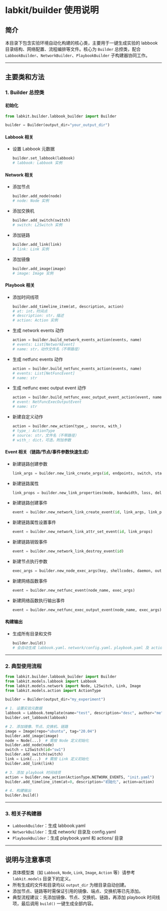  # labkit/builder 使用说明

## 简介

本目录下包含实验环境自动化构建的核心类，主要用于一键生成实验的 labbook 目录结构、网络配置、流程编排等文件。核心为 `Builder` 总控类，配合 `LabbookBuilder`、`NetworkBuilder`、`PlaybookBuilder` 子构建器协同工作。

---

## 主要类和方法

### 1. Builder 总控类

#### 初始化
```python
from labkit.builder.labbook_builder import Builder

builder = Builder(output_dir="your_output_dir")
```

#### Labbook 相关
- 设置 Labbook 元数据
  ```python
  builder.set_labbook(labbook)
  # labbook: Labbook 实例
  ```

#### Network 相关
- 添加节点
  ```python
  builder.add_node(node)
  # node: Node 实例
  ```
- 添加交换机
  ```python
  builder.add_switch(switch)
  # switch: L2Switch 实例
  ```
- 添加链路
  ```python
  builder.add_link(link)
  # link: Link 实例
  ```
- 添加镜像
  ```python
  builder.add_image(image)
  # image: Image 实例
  ```

#### Playbook 相关
- 添加时间线项
  ```python
  builder.add_timeline_item(at, description, action)
  # at: int，时间点
  # description: str，描述
  # action: Action 实例
  ```
- 生成 network events 动作
  ```python
  action = builder.build_network_events_action(events, name)
  # events: List[NetworkEvent]
  # name: str，动作文件名（不带路径）
  ```
- 生成 netfunc events 动作
  ```python
  action = builder.build_netfunc_events_action(events, name)
  # events: List[NetFuncEvent]
  # name: str
  ```
- 生成 netfunc exec output event 动作
  ```python
  action = builder.build_netfunc_exec_output_event_action(event, name)
  # event: NetFuncExecOutputEvent
  # name: str
  ```
- 新建自定义动作
  ```python
  action = builder.new_action(type_, source, with_)
  # type_: ActionType
  # source: str，文件名（不带路径）
  # with_: dict，可选，附加参数
  ```

#### Event 相关（链路/节点/事件参数快速生成）
- 新建链路创建参数
  ```python
  link_args = builder.new_link_create_args(id, endpoints, switch, static_neigh, no_arp)
  ```
- 新建链路属性
  ```python
  link_props = builder.new_link_properties(mode, bandwidth, loss, delay)
  ```
- 新建链路创建事件
  ```python
  event = builder.new_network_link_create_event(id, link_args, link_props)
  ```
- 新建链路属性设置事件
  ```python
  event = builder.new_network_link_attr_set_event(id, link_props)
  ```
- 新建链路销毁事件
  ```python
  event = builder.new_network_link_destroy_event(id)
  ```
- 新建节点执行参数
  ```python
  exec_args = builder.new_node_exec_args(key, shellcodes, daemon, output, timeout)
  ```
- 新建网络函数事件
  ```python
  event = builder.new_netfunc_event(node_name, exec_args)
  ```
- 新建网络函数执行输出事件
  ```python
  event = builder.new_netfunc_exec_output_event(node_name, exec_args)
  ```

#### 构建输出
- 生成所有目录和文件
  ```python
  builder.build()
  # 会自动生成 labbook.yaml、network/config.yaml、playbook.yaml 及 actions/ 目录等
  ```

---

### 2. 典型使用流程

```python
from labkit.builder.labbook_builder import Builder
from labkit.models.labbook import Labbook
from labkit.models.network import Node, L2Switch, Link, Image
from labkit.models.action import ActionType

builder = Builder(output_dir="my_experiment")

# 1. 设置实验元数据
labbook = Labbook.template(name="test", description="desc", author="me", tags=["tag"])
builder.set_labbook(labbook)

# 2. 添加镜像、节点、交换机、链路
image = Image(repo="ubuntu", tag="20.04")
builder.add_image(image)
node = Node(...)  # 需按 Node 定义初始化
builder.add_node(node)
switch = L2Switch(id="sw1")
builder.add_switch(switch)
link = Link(...)  # 需按 Link 定义初始化
builder.add_link(link)

# 3. 添加 playbook 时间线项
action = builder.new_action(ActionType.NETWORK_EVENTS, "init.yaml")
builder.add_timeline_item(at=0, description="初始化", action=action)

# 4. 构建输出
builder.build()
```

---

### 3. 相关子构建器

- `LabbookBuilder`：生成 labbook.yaml
- `NetworkBuilder`：生成 network/ 目录及 config.yaml
- `PlaybookBuilder`：生成 playbook.yaml 和 actions/ 目录

---

## 说明与注意事项

- 具体模型类（如 `Labbook`, `Node`, `Link`, `Image`, `Action` 等）请参考 `labkit.models` 目录下的定义。
- 所有生成的文件和目录均以 `output_dir` 为根目录自动创建。
- 添加节点、链路等时需保证引用的镜像、端点、交换机等已先添加。
- 典型流程建议：先添加镜像、节点、交换机、链路，再添加 playbook 时间线项，最后调用 `build()` 一键生成全部内容。
